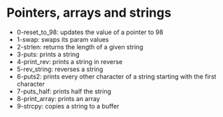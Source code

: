 # Pointers, arrays and strings
* 0-reset_to_98: updates the value of a pointer to 98
* 1-swap: swaps its param values
* 2-strlen: returns the length of a given string
* 3-puts: prints a string
* 4-print_rev: prints a string in reverse
* 5-rev_string: reverses a string
* 6-puts2: prints every other character of a string starting with the first character
* 7-puts_half: prints half the string
* 8-print_array: prints an array
* 9-strcpy: copies a string to a buffer
